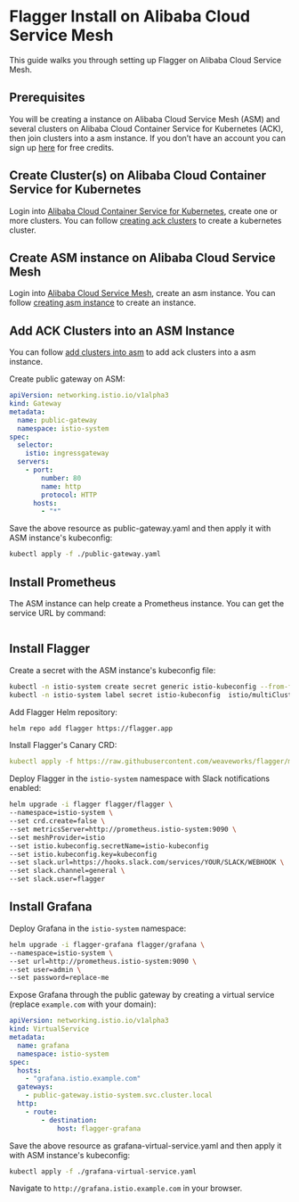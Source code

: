 # Flagger Install on Alibaba Cloud Service Mesh

This guide walks you through setting up Flagger on Alibaba Cloud Service Mesh.


## Prerequisites

You will be creating a instance on Alibaba Cloud Service Mesh \(ASM\) and several clusters on Alibaba Cloud Container Service for Kubernetes \(ACK\), then join clusters into a asm instance. If you don’t have an account you can sign up [here](https://account.aliyun.com/register/register.htm) for free credits.

## Create Cluster(s) on Alibaba Cloud Container Service for Kubernetes
Login into [Alibaba Cloud Container Service for Kubernetes](https://cs.console.aliyun.com/), create one or more clusters.
You can follow [creating ack clusters](https://www.alibabacloud.com/help/doc-detail/86488.htm) to create a kubernetes cluster.

## Create ASM instance on Alibaba Cloud Service Mesh
Login into [Alibaba Cloud Service Mesh](https://servicemesh.console.aliyun.com/), create an asm instance.
You can follow [creating asm instance](https://help.aliyun.com/document_detail/152154.html) to create an instance.

## Add ACK Clusters into an ASM Instance
You can follow [add clusters into asm](https://help.aliyun.com/document_detail/150509.html) to add ack clusters into a asm instance.

Create public gateway on ASM:

```yaml
apiVersion: networking.istio.io/v1alpha3
kind: Gateway
metadata:
  name: public-gateway
  namespace: istio-system
spec:
  selector:
    istio: ingressgateway
  servers:
    - port:
        number: 80
        name: http
        protocol: HTTP
      hosts:
        - "*"
```

Save the above resource as public-gateway.yaml and then apply it with ASM instance's kubeconfig:

```bash
kubectl apply -f ./public-gateway.yaml
```

## Install Prometheus

The ASM instance can help create a Prometheus instance. You can get the service URL by command:

```bash

```

## Install Flagger

Create a secret with the ASM instance's kubeconfig file:

```bash
kubectl -n istio-system create secret generic istio-kubeconfig --from-file kubeconfig
kubectl -n istio-system label secret istio-kubeconfig  istio/multiCluster=true
```

Add Flagger Helm repository:

```bash
helm repo add flagger https://flagger.app
```

Install Flagger's Canary CRD:

```yaml
kubectl apply -f https://raw.githubusercontent.com/weaveworks/flagger/master/artifacts/flagger/crd.yaml
```

Deploy Flagger in the `istio-system` namespace with Slack notifications enabled:

```bash
helm upgrade -i flagger flagger/flagger \
--namespace=istio-system \
--set crd.create=false \
--set metricsServer=http://prometheus.istio-system:9090 \
--set meshProvider=istio
--set istio.kubeconfig.secretName=istio-kubeconfig
--set istio.kubeconfig.key=kubeconfig
--set slack.url=https://hooks.slack.com/services/YOUR/SLACK/WEBHOOK \
--set slack.channel=general \
--set slack.user=flagger
```

## Install Grafana

Deploy Grafana in the `istio-system` namespace:

```bash
helm upgrade -i flagger-grafana flagger/grafana \
--namespace=istio-system \
--set url=http://prometheus.istio-system:9090 \
--set user=admin \
--set password=replace-me
```

Expose Grafana through the public gateway by creating a virtual service \(replace `example.com` with your domain\):

```yaml
apiVersion: networking.istio.io/v1alpha3
kind: VirtualService
metadata:
  name: grafana
  namespace: istio-system
spec:
  hosts:
    - "grafana.istio.example.com"
  gateways:
    - public-gateway.istio-system.svc.cluster.local
  http:
    - route:
        - destination:
            host: flagger-grafana
```

Save the above resource as grafana-virtual-service.yaml and then apply it with ASM instance's kubeconfig:

```bash
kubectl apply -f ./grafana-virtual-service.yaml
```

Navigate to `http://grafana.istio.example.com` in your browser.

